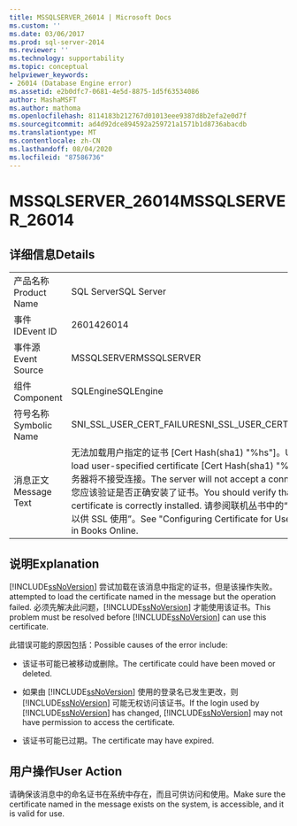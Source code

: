 ```yaml
---
title: MSSQLSERVER_26014 | Microsoft Docs
ms.custom: ''
ms.date: 03/06/2017
ms.prod: sql-server-2014
ms.reviewer: ''
ms.technology: supportability
ms.topic: conceptual
helpviewer_keywords:
- 26014 (Database Engine error)
ms.assetid: e2b0dfc7-0681-4e5d-8875-1d5f63534086
author: MashaMSFT
ms.author: mathoma
ms.openlocfilehash: 8114183b212767d01013eee9387d8b2efa2e0d7f
ms.sourcegitcommit: ad4d92dce894592a259721a1571b1d8736abacdb
ms.translationtype: MT
ms.contentlocale: zh-CN
ms.lasthandoff: 08/04/2020
ms.locfileid: "87586736"
---
```

# <a name="mssqlserver_26014"></a><span data-ttu-id="26dbb-102">MSSQLSERVER_26014</span><span class="sxs-lookup"><span data-stu-id="26dbb-102">MSSQLSERVER_26014</span></span>
    
## <a name="details"></a><span data-ttu-id="26dbb-103">详细信息</span><span class="sxs-lookup"><span data-stu-id="26dbb-103">Details</span></span>  
  
|||  
|-|-|  
|<span data-ttu-id="26dbb-104">产品名称</span><span class="sxs-lookup"><span data-stu-id="26dbb-104">Product Name</span></span>|<span data-ttu-id="26dbb-105">SQL Server</span><span class="sxs-lookup"><span data-stu-id="26dbb-105">SQL Server</span></span>|  
|<span data-ttu-id="26dbb-106">事件 ID</span><span class="sxs-lookup"><span data-stu-id="26dbb-106">Event ID</span></span>|<span data-ttu-id="26dbb-107">26014</span><span class="sxs-lookup"><span data-stu-id="26dbb-107">26014</span></span>|  
|<span data-ttu-id="26dbb-108">事件源</span><span class="sxs-lookup"><span data-stu-id="26dbb-108">Event Source</span></span>|<span data-ttu-id="26dbb-109">MSSQLSERVER</span><span class="sxs-lookup"><span data-stu-id="26dbb-109">MSSQLSERVER</span></span>|  
|<span data-ttu-id="26dbb-110">组件</span><span class="sxs-lookup"><span data-stu-id="26dbb-110">Component</span></span>|<span data-ttu-id="26dbb-111">SQLEngine</span><span class="sxs-lookup"><span data-stu-id="26dbb-111">SQLEngine</span></span>|  
|<span data-ttu-id="26dbb-112">符号名称</span><span class="sxs-lookup"><span data-stu-id="26dbb-112">Symbolic Name</span></span>|<span data-ttu-id="26dbb-113">SNI_SSL_USER_CERT_FAILURE</span><span class="sxs-lookup"><span data-stu-id="26dbb-113">SNI_SSL_USER_CERT_FAILURE</span></span>|  
|<span data-ttu-id="26dbb-114">消息正文</span><span class="sxs-lookup"><span data-stu-id="26dbb-114">Message Text</span></span>|<span data-ttu-id="26dbb-115">无法加载用户指定的证书 [Cert Hash(sha1) "%hs"]。</span><span class="sxs-lookup"><span data-stu-id="26dbb-115">Unable to load user-specified certificate [Cert Hash(sha1) "%hs"].</span></span> <span data-ttu-id="26dbb-116">服务器将不接受连接。</span><span class="sxs-lookup"><span data-stu-id="26dbb-116">The server will not accept a connection.</span></span> <span data-ttu-id="26dbb-117">您应该验证是否正确安装了证书。</span><span class="sxs-lookup"><span data-stu-id="26dbb-117">You should verify that the certificate is correctly installed.</span></span> <span data-ttu-id="26dbb-118">请参阅联机丛书中的“配置证书以供 SSL 使用”。</span><span class="sxs-lookup"><span data-stu-id="26dbb-118">See "Configuring Certificate for Use by SSL" in Books Online.</span></span>|  
  
## <a name="explanation"></a><span data-ttu-id="26dbb-119">说明</span><span class="sxs-lookup"><span data-stu-id="26dbb-119">Explanation</span></span>  
 [!INCLUDE[ssNoVersion](../../includes/ssnoversion-md.md)] <span data-ttu-id="26dbb-120">尝试加载在该消息中指定的证书，但是该操作失败。</span><span class="sxs-lookup"><span data-stu-id="26dbb-120">attempted to load the certificate named in the message but the operation failed.</span></span> <span data-ttu-id="26dbb-121">必须先解决此问题，[!INCLUDE[ssNoVersion](../../includes/ssnoversion-md.md)] 才能使用该证书。</span><span class="sxs-lookup"><span data-stu-id="26dbb-121">This problem must be resolved before [!INCLUDE[ssNoVersion](../../includes/ssnoversion-md.md)] can use this certificate.</span></span>  
  
 <span data-ttu-id="26dbb-122">此错误可能的原因包括：</span><span class="sxs-lookup"><span data-stu-id="26dbb-122">Possible causes of the error include:</span></span>  
  
-   <span data-ttu-id="26dbb-123">该证书可能已被移动或删除。</span><span class="sxs-lookup"><span data-stu-id="26dbb-123">The certificate could have been moved or deleted.</span></span>  
  
-   <span data-ttu-id="26dbb-124">如果由 [!INCLUDE[ssNoVersion](../../includes/ssnoversion-md.md)] 使用的登录名已发生更改，则 [!INCLUDE[ssNoVersion](../../includes/ssnoversion-md.md)] 可能无权访问该证书。</span><span class="sxs-lookup"><span data-stu-id="26dbb-124">If the login used by [!INCLUDE[ssNoVersion](../../includes/ssnoversion-md.md)] has changed, [!INCLUDE[ssNoVersion](../../includes/ssnoversion-md.md)] may not have permission to access the certificate.</span></span>  
  
-   <span data-ttu-id="26dbb-125">该证书可能已过期。</span><span class="sxs-lookup"><span data-stu-id="26dbb-125">The certificate may have expired.</span></span>  
  
## <a name="user-action"></a><span data-ttu-id="26dbb-126">用户操作</span><span class="sxs-lookup"><span data-stu-id="26dbb-126">User Action</span></span>  
 <span data-ttu-id="26dbb-127">请确保该消息中的命名证书在系统中存在，而且可供访问和使用。</span><span class="sxs-lookup"><span data-stu-id="26dbb-127">Make sure the certificate named in the message exists on the system, is accessible, and it is valid for use.</span></span>  
  
  
